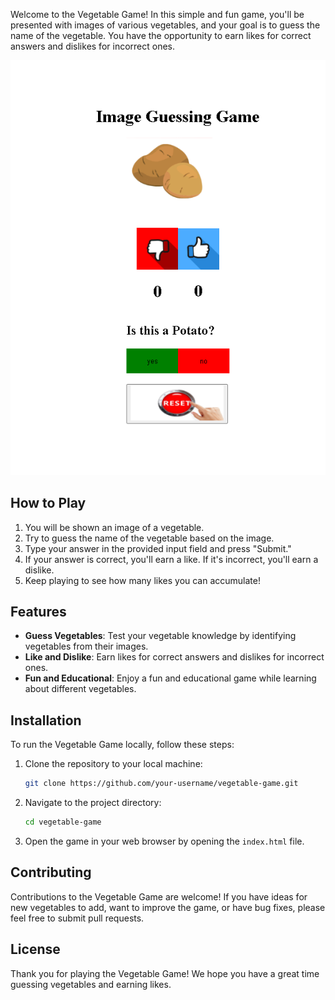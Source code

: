 Welcome to the Vegetable Game! In this simple and fun game, you'll be presented with images of various vegetables, and your goal is to guess the name of the vegetable. You have the opportunity to earn likes for correct answers and dislikes for incorrect ones.

![Vegetable Game Screenshot](./src/assets/ReadeMe01.PNG)

## How to Play

1. You will be shown an image of a vegetable.
2. Try to guess the name of the vegetable based on the image.
3. Type your answer in the provided input field and press "Submit."
4. If your answer is correct, you'll earn a like. If it's incorrect, you'll earn a dislike.
5. Keep playing to see how many likes you can accumulate!

## Features

- **Guess Vegetables**: Test your vegetable knowledge by identifying vegetables from their images.
- **Like and Dislike**: Earn likes for correct answers and dislikes for incorrect ones.
- **Fun and Educational**: Enjoy a fun and educational game while learning about different vegetables.

## Installation

To run the Vegetable Game locally, follow these steps:

1. Clone the repository to your local machine:

   ```bash
   git clone https://github.com/your-username/vegetable-game.git
   ```

2. Navigate to the project directory:

   ```bash
   cd vegetable-game
   ```

3. Open the game in your web browser by opening the `index.html` file.

## Contributing

Contributions to the Vegetable Game are welcome! If you have ideas for new vegetables to add, want to improve the game, or have bug fixes, please feel free to submit pull requests.

## License

Thank you for playing the Vegetable Game! We hope you have a great time guessing vegetables and earning likes.

```

```
